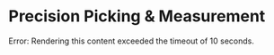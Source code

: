 # Precision Picking & Measurement

Error: Rendering this content exceeded the timeout of 10 seconds.